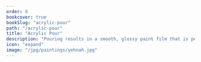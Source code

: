 ```yaml
---
order: 8
bookcover: true
bookSlug: "acrylic-pour"
path: "/acrylic-pour"
title: "Acrylic Pour"
description: "Pouring results in a smooth, glossy paint film that is perfectly even and blemish free"
icon: "expand"
image: "/jpg/paintings/yehnah.jpg"
---
```

